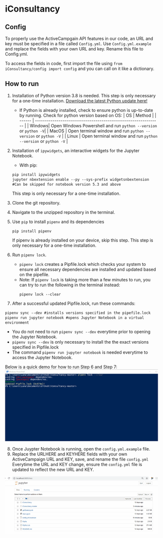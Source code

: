 # iConsultancy

## Config
To properly use the ActiveCampgain API features in our code, an URL and key must be specified in a file called `Config.yml`. Use `Config.yml.example` and replace the fields with your own URL and key. Rename this file to Config.yml.

To access the fields in code, first import the file using ```from iConsultancy/config import config``` and you can call on it like a dictionary.

## How to run
1. Installation of Python version 3.8 is needed. This step is only necessary for a one-time installation.
   [Download the latest Python update here!](https://www.python.org/) 
   - If Python is already installed, check to ensure python is up-to-date by running. Check for python version based on OS:
     |   OS   |                             Method                               |
     | ------ | ---------------------------------------------------------------- |
     | Windows| Open Windows Powershell and run `python --version` or `python -V`|
     | MacOS  | Open terminal window and run `python --version` or `python -V`   |
     | Linux  | Open terminal window and run `python --version` or `python -V`   |
     
   
2. Installation of `ipywidgets`, an interactive widgets for the Jupyter Notebook.
   - With pip:
    ```
    pip install ipywidgets
    jupyter nbextension enable --py --sys-prefix widgetsnbextension  #Can be skipped for notebook version 5.3 and above
    ```
    This step is only necessary for a one-time installation.
    
3. Clone the git repository.

4. Navigate to the unzipped repository in the terminal.

5. Use `pip` to install `pipenv` and its dependencies
   ```
   pip install pipenv
   ```
   If pipenv is already installed on your device, skip this step. This step is only necessary for a one-time installation. 
   
6. Run `pipenv lock`.
   - `pipenv lock` creates a Pipfile.lock which checks your system to ensure all necessary dependencies are installed and updated based on the pipefile. 
   - Note: If `pipenv lock` is taking more than a few minutes to run, you can try to run the following in the terminal instead:
      ```
      pipenv lock --clear
      ```
7. After a successful updated Pipfile.lock, run these commands:
```
pipenv sync --dev #installs versions specified in the pipefile.lock
pipenv run jupyter notebook #opens Jupyter Notebook in a virtual environment
```
   - You do not need to run `pipenv sync --dev` everytime prior to opening the Jupyter Notebook. 
   - `pipenv sync --dev` is only necessary to install the the exact versions specified in Pipfile.lock
   - The command `pipenv run jupyter notebook` is needed everytime to access the Jupyter Notebook.
   
Below is a quick demo for how to run Step 6 and Step 7:
![](Step6-Step7tutorial.gif)

8. Once Juypter Notebook is running, open the `config.yml.example` file.
9. Replace the URLHERE and KEYHERE fields with your own ActiveCampaign URL and KEY, save, and rename the file `config.yml`
   Everytime the URL and KEY change, ensure the `config.yml` file is updated to reflect the new URL and KEY.
   
![](URL_KEY_tutorial_README.gif)
